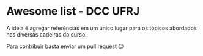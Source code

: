 # Awesome list - DCC UFRJ  

A ideia é agregar referências em um único lugar para os tópicos abordados nas diversas cadeiras do curso. 

Para contribuir basta enviar um pull request :wink:


